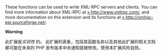 These functions can be used to write XML-RPC servers and clients. You
can find more information about XML-RPC at
<a href="http://www.xmlrpc.com/" class="link external">» http://www.xmlrpc.com/</a>,
and more documentation on this extension and its functions at
<a href="http://xmlrpc-epi.sourceforge.net/" class="link external">» http://xmlrpc-epi.sourceforge.net/</a>.

**Warning**

此扩展是*实验性* 的。
此扩展的表象，包括其函数名称以及其他此扩展的相关文档都可能在未来的 PHP
发布版本中未通知就被修改。使用本扩展风险自担。
